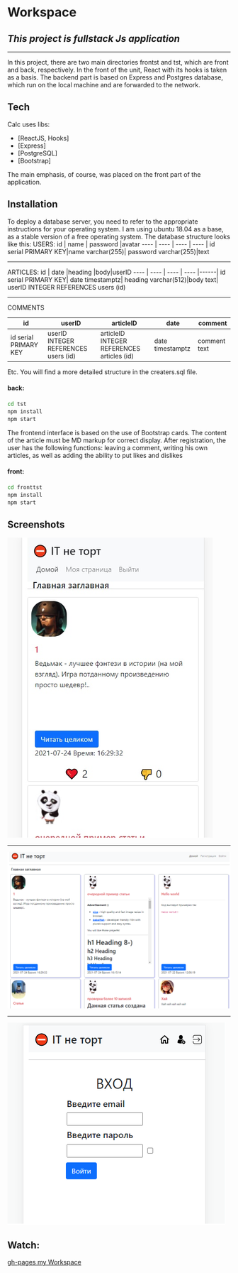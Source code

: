 # Workspace
## _This project is fullstack Js application_
________________________
In this project, there are two main directories frontst and tst, which are front and back, respectively. In the front of the unit, React with its hooks is taken as a basis. The backend part is based on Express and Postgres database, which run on the local machine and are forwarded to the network.

## Tech

Calc uses libs:

- [ReactJS, Hooks]
- [Express]
- [PostgreSQL]
- [Bootstrap]

The main emphasis, of course, was placed on the front part of the application.

## Installation

To deploy a database server, you need to refer to the appropriate instructions for your operating system. I am using ubuntu 18.04 as a base, as a stable version of a free operating system. The database structure looks like this:
USERS:
id   | name | password |avatar 
---- | ---- | ---- | ---- |
id  serial PRIMARY KEY|name varchar(255)| password varchar(255)|text
________________
ARTICLES: 
id   | date |heading |body|userID 
---- | ---- | ---- | ---- |------|
id serial PRIMARY KEY| date timestamptz| heading varchar(512)|body text| userID INTEGER REFERENCES users (id)
 _____________________
 COMMENTS

 id   | userID |articleID |date |comment 
---- | ---- | ---- | ---- |------|
id serial PRIMARY KEY|userID INTEGER REFERENCES users (id)|articleID INTEGER REFERENCES articles (id)|date timestamptz| comment text

Etc. You will find a more detailed structure in the creaters.sql file.

#### back:
```sh
cd tst 
npm install
npm start 
```

The frontend interface is based on the use of Bootstrap cards. The content of the article must be MD markup for correct display. After registration, the user has the following functions: leaving a comment, writing his own articles, as well as adding the ability to put likes and dislikes
#### front:
```sh
cd fronttst 
npm install
npm start 
```
## Screenshots
![logo1](https://github.com/matus1888/workspace/blob/main/scr1.jpg)
__________
![logo2](https://github.com/matus1888/workspace/blob/main/scr1.png)
__________
![logo3](https://github.com/matus1888/workspace/blob/main/scr2.png)

## Watch:
[gh-pages my Workspace](https://matus1888.github.io/workspace/)
